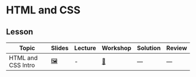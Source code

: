# HTML and CSS

## Lesson

Topic | Slides | Lecture | Workshop | Solution | Review
------|---------|--------|----------|----------|-------
HTML and CSS Intro | [🖼️][html-1a] | - | [🔬][html-1c] | — | — 

[html-1a]: 1-html-and-css-intro/HTML%20and%20CSS%20Intro.pdf
[html-1c]: http://css-dinner.fullstackacademy.com/
